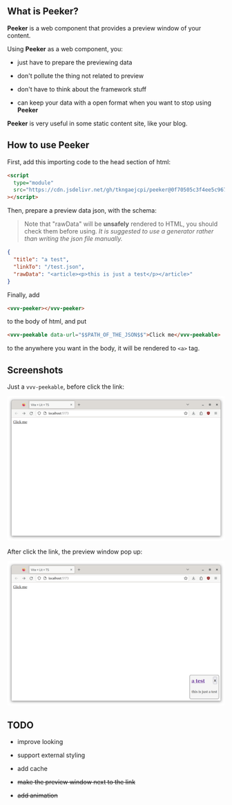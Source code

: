 ## What is Peeker?

**Peeker** is a web component that provides a preview window of your content.

Using **Peeker** as a web component, you:

* just have to prepare the previewing data

* don't pollute the thing not related to preview

* don't have to think about the framework stuff

* can keep your data with a open format when you want to stop using **Peeker**

**Peeker** is very useful in some static content site, like your blog.

## How to use Peeker

First, add this importing code to the head section of html:

```html
<script
  type="module"
  src="https://cdn.jsdelivr.net/gh/tkngaejcpi/peeker@0f70505c3f4ee5c967152bbd7fbad04edc54aa39/peeker.min.js"
></script>
```
Then, prepare a preview data json, with the schema:

> Note that "rawData" will be **unsafely** rendered to HTML, you should check them before using. *It is suggested to use a generator rather than writing the json file manually.*

```json
{
  "title": "a test",
  "linkTo": "/test.json",
  "rawData": "<article><p>this is just a test</p></article>"
}
```

Finally, add

```html
<vvv-peeker></vvv-peeker>
```

to the body of html, and put

```html
<vvv-peekable data-url="$$PATH_OF_THE_JSON$$">Click me</vvv-peekable>
```

to the anywhere you want in the body, it will be rendered to `<a>` tag.

## Screenshots

Just a `vvv-peekable`, before click the link:

![](./screenshots/0.png)

After click the link, the preview window pop up:

![](./screenshots/1.png)

## TODO

* improve looking

* support external styling

* add cache

* ~~make the preview window next to the link~~

* ~~add animation~~